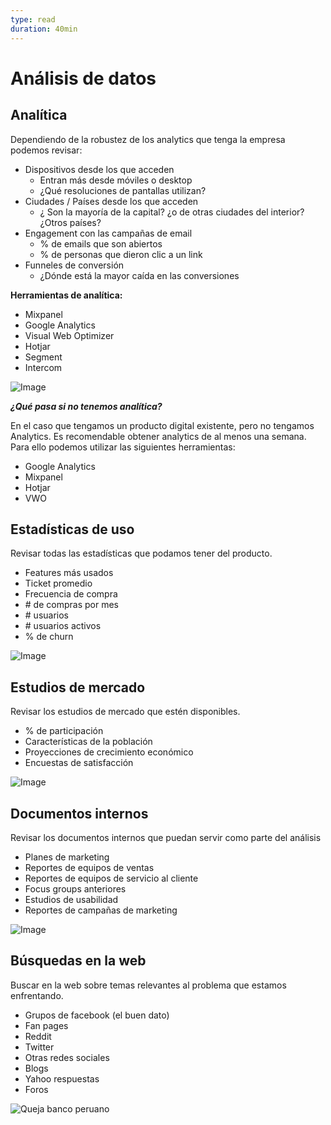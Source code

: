 ```yaml
---
type: read
duration: 40min
---
```


# Análisis de datos

## Analítica

Dependiendo de la robustez de los analytics que tenga la empresa podemos
revisar:

- Dispositivos desde los que acceden
  * Entran más desde móviles o desktop
  * ¿Qué resoluciones de pantallas utilizan?
- Ciudades / Países desde los que acceden
  * ¿ Son la mayoría de la capital? ¿o de otras ciudades del interior? ¿Otros
  países?
- Engagement con las campañas de email
  * % de emails que son abiertos
  * % de personas que dieron clic a un link
- Funneles de conversión
  * ¿Dónde está la mayor caída en las conversiones

**Herramientas de analítica:**

- Mixpanel
- Google Analytics
- Visual Web Optimizer
- Hotjar
- Segment
- Intercom

![Image](https://lh3.googleusercontent.com/NsPbuYZN6yjWdnuvjoBBhlI227jjXoVXwzofHlP7DrK8AuA_jVzYBKkGUufY__NVAiUriv0ZLZJYw5vEId34zl8Tiu25ui_3b31cSnHpFty4NWzobbrbrK965vLoTvQ3nFW2jnaNK80)

 _**¿Qué pasa si no tenemos analítica?**_

En el caso que tengamos un producto digital existente, pero no tengamos
Analytics. Es recomendable obtener analytics de al menos una semana. Para ello
podemos utilizar las siguientes herramientas:

- Google Analytics
- Mixpanel
- Hotjar
- VWO

## Estadísticas de uso

Revisar todas las estadísticas que podamos tener del producto.

- Features más usados
- Ticket promedio
- Frecuencia de compra
- \# de compras por mes
- \# usuarios
- \# usuarios activos
- % de churn

![Image](https://lh6.googleusercontent.com/GvrCmCsI_MnWKXNqDuYvJuNA1kDZM2_Ip9iTUkviOko1gvMvDyUyGQ6lQOBQLj6jp9nqe9zpKFFn8Ohip5Zyb1dG7m4D-nBLPUGKf7fIgu0dxTwkmkIEP04yYmokq4ZMAbHQB7rQp0s)

## Estudios de mercado

Revisar los estudios de mercado que estén disponibles.

- % de participación
- Características de la población
- Proyecciones de crecimiento económico
- Encuestas de satisfacción

![Image](https://lh5.googleusercontent.com/uLknPlR5Wii0Ftvm2n58XZi5zqGwTCOXXZi3Jeo775sqkBdSE5p-d4YO3umLt_0iXnYF3GJXfpmgpEwVSwux9H7i_Ex63BZuMUYSk6ajkbihRcymvfRMvBGTYfzErQWiI7ITi-OCxKY)

## Documentos internos

Revisar los documentos internos que puedan servir como parte del análisis

- Planes de marketing
- Reportes de equipos de ventas
- Reportes de equipos de servicio al cliente
- Focus groups anteriores
- Estudios de usabilidad
- Reportes de campañas de marketing

![Image](https://lh4.googleusercontent.com/G3JkQKrZ8HmNAjH3NlQ_zIMFoLlDwYozNtNkmn47jS0NwrjxHfOktXoKCSxiW71yxzbciWdM1ZBGXNnDx_PXdDrpOmODJL3V4g_0Q1E_-ddbIIScsmn3Wgv7reEfZaMd5S0WbJVxwjs)

## Búsquedas en la web

Buscar en la web sobre temas relevantes al problema que estamos enfrentando.

- Grupos de facebook (el buen dato)
- Fan pages
- Reddit
- Twitter
- Otras redes sociales
- Blogs
- Yahoo respuestas
- Foros

![Queja banco peruano](https://lh6.googleusercontent.com/D9TJpHB4tRuiHlRUY59wt_kaIUZie36FKEFEWBEq2J59XUx_fj03XLrnGCnaezlcqsnJ7GpE-rjZfLDQKGWpyI4PGpoenjPL2juf4Pgk22oJKcuh-imKijKkLPHsgdDPE13OywQs3fU)
